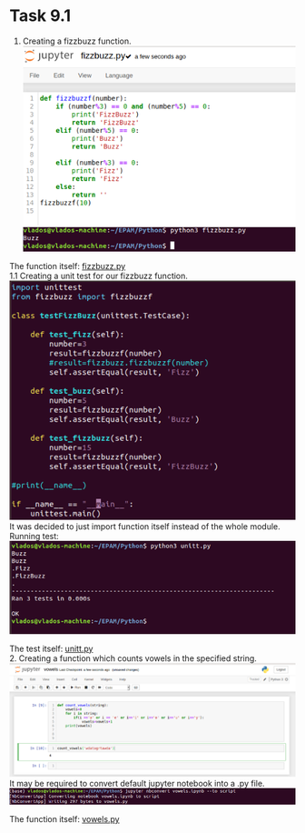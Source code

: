 # Task 9.1
1. Creating a fizzbuzz function.  
![screen](./screenshots/1.png)  
![screen](./screenshots/1_1.png)  

The function itself: [fizzbuzz.py](./fizzbuzz.py)  
1.1 Creating a unit test for our fizzbuzz function.  
![screen](./screenshots/1_test.png)  
It was decided to just import function itself instead of the whole module.  
Running test:
![screen](./screenshots/1_test_1.png)  

The test itself: [unitt.py](./unitt.py)  
2. Creating a function which counts vowels in the specified string.  
![screen](./screenshots/2_1.png)  
It may be required to convert default jupyter notebook into a .py file.  
![screen](./screenshots/convert.png)  

The function itself: [vowels.py](./vowels.py)  